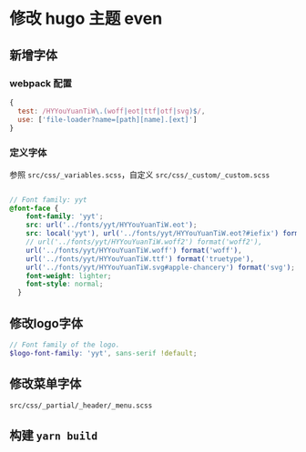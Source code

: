 # 修改 hugo 主题 even

## 新增字体
### webpack 配置

```js
{
  test: /HYYouYuanTiW\.(woff|eot|ttf|otf|svg)$/,
  use: ['file-loader?name=[path][name].[ext]']
}
```

### 定义字体

参照 `src/css/_variables.scss`，自定义 `src/css/_custom/_custom.scss`
```scss

// Font family: yyt
@font-face {
    font-family: 'yyt';
    src: url('../fonts/yyt/HYYouYuanTiW.eot');
    src: local('yyt'), url('../fonts/yyt/HYYouYuanTiW.eot?#iefix') format('embedded-opentype'),
    // url('../fonts/yyt/HYYouYuanTiW.woff2') format('woff2'),
    url('../fonts/yyt/HYYouYuanTiW.woff') format('woff'),
    url('../fonts/yyt/HYYouYuanTiW.ttf') format('truetype'),
    url('../fonts/yyt/HYYouYuanTiW.svg#apple-chancery') format('svg');
    font-weight: lighter;
    font-style: normal;
  }
```
## 修改logo字体

```scss
// Font family of the logo.
$logo-font-family: 'yyt', sans-serif !default;
```

## 修改菜单字体
`src/css/_partial/_header/_menu.scss` 
## 构建 `yarn build`